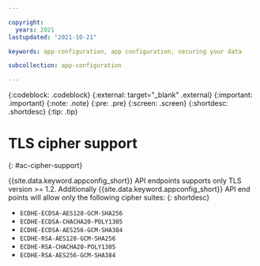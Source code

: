 ```yaml
---

copyright:
  years: 2021
lastupdated: "2021-10-21"

keywords: app-configuration, app configuration, securing your data

subcollection: app-configuration

---
```


{:codeblock: .codeblock}
{:external: target="_blank" .external}
{:important: .important}
{:note: .note}
{:pre: .pre}
{:screen: .screen}
{:shortdesc: .shortdesc}
{:tip: .tip}

# TLS cipher support
{: #ac-cipher-support}

{{site.data.keyword.appconfig_short}} API endpoints supports only TLS version >= 1.2.  Additionally {{site.data.keyword.appconfig_short}} API end points will allow only the following cipher suites:
{: shortdesc}

- `ECDHE-ECDSA-AES128-GCM-SHA256`
- `ECDHE-ECDSA-CHACHA20-POLY1305`
- `ECDHE-ECDSA-AES256-GCM-SHA384`
- `ECDHE-RSA-AES128-GCM-SHA256`
- `ECDHE-RSA-CHACHA20-POLY1305`
- `ECDHE-RSA-AES256-GCM-SHA384`


